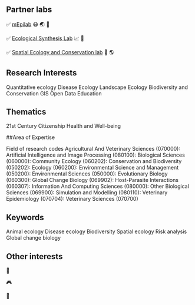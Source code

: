 

## Partner labs

:white_check_mark: [mEpilab](https://ns-proxy1.massey.ac.nz/massey/expertise/profile.cfm?stref=117322) :mask: :earth_asia: :bat:

:white_check_mark: [Ecological Synthesis Lab](https://marcomellolab.wordpress.com/) :chart_with_upwards_trend: :sparkler: 

:white_check_mark: [Spatial Ecology and Conservation lab](https://github.com/LEEClab) :satellite: :earth_americas:

## Research Interests

Quantitative ecology
Disease Ecology
Landscape Ecology
Biodiversity and Conservation
GIS
Open Data
Education

## Thematics

21st Century Citizenship
Health and Well-being

##Area of Expertise 

Field of research codes
Agricultural And Veterinary Sciences (070000):
Artificial Intelligence and Image Processing (080100):
Biological Sciences (060000): Community Ecology (060202):
Conservation and Biodiversity (050202):
Ecology (060200):
Environmental Science and Management (050200): Environmental Sciences (050000):
Evolutionary Biology (060300): Global Change Biology (069902): Host-Parasite Interactions (060307):
Information And Computing Sciences (080000):
Other Biological Sciences (069900):
Simulation and Modelling (080110):
Veterinary Epidemiology (070704): Veterinary Sciences (070700)

## Keywords

Animal ecology
Disease ecology
Biodiversity
Spatial ecology
Risk analysis
Global change biology

## Other interests

:bowling:

:video_game:

:guitar:
